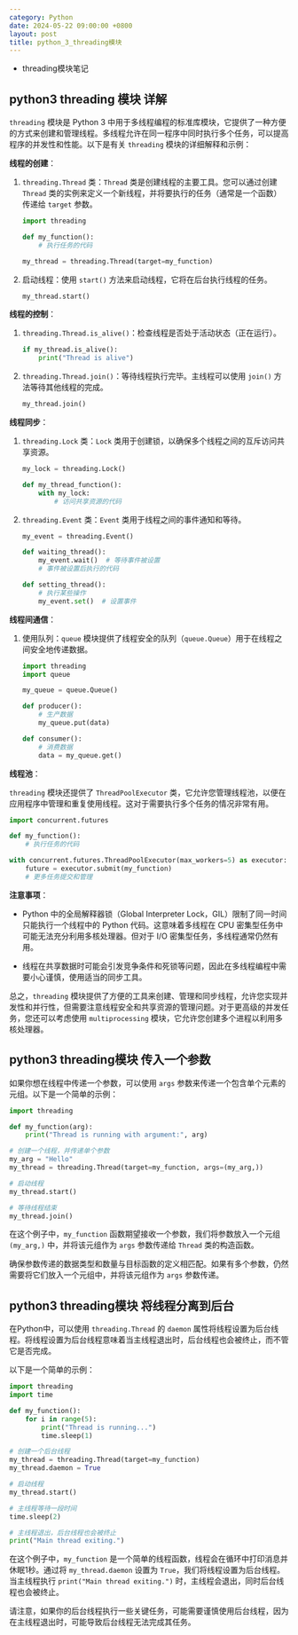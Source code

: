 ```yaml
---
category: Python
date: 2024-05-22 09:00:00 +0800
layout: post
title: python_3_threading模块
---
```


+ threading模块笔记

## python3 threading 模块 详解

`threading` 模块是 Python 3 中用于多线程编程的标准库模块，它提供了一种方便的方式来创建和管理线程。多线程允许在同一程序中同时执行多个任务，可以提高程序的并发性和性能。以下是有关 `threading` 模块的详细解释和示例：

**线程的创建**：

1. `threading.Thread` 类：`Thread` 类是创建线程的主要工具。您可以通过创建 `Thread` 类的实例来定义一个新线程，并将要执行的任务（通常是一个函数）传递给 `target` 参数。

   ```python
   import threading

   def my_function():
       # 执行任务的代码

   my_thread = threading.Thread(target=my_function)
   ```

2. 启动线程：使用 `start()` 方法来启动线程，它将在后台执行线程的任务。

   ```python
   my_thread.start()
   ```

**线程的控制**：

1. `threading.Thread.is_alive()`：检查线程是否处于活动状态（正在运行）。

   ```python
   if my_thread.is_alive():
       print("Thread is alive")
   ```

2. `threading.Thread.join()`：等待线程执行完毕。主线程可以使用 `join()` 方法等待其他线程的完成。

   ```python
   my_thread.join()
   ```

**线程同步**：

1. `threading.Lock` 类：`Lock` 类用于创建锁，以确保多个线程之间的互斥访问共享资源。

   ```python
   my_lock = threading.Lock()

   def my_thread_function():
       with my_lock:
           # 访问共享资源的代码
   ```

2. `threading.Event` 类：`Event` 类用于线程之间的事件通知和等待。

   ```python
   my_event = threading.Event()

   def waiting_thread():
       my_event.wait()  # 等待事件被设置
       # 事件被设置后执行的代码

   def setting_thread():
       # 执行某些操作
       my_event.set()  # 设置事件
   ```

**线程间通信**：

1. 使用队列：`queue` 模块提供了线程安全的队列（`queue.Queue`）用于在线程之间安全地传递数据。

   ```python
   import threading
   import queue

   my_queue = queue.Queue()

   def producer():
       # 生产数据
       my_queue.put(data)

   def consumer():
       # 消费数据
       data = my_queue.get()
   ```

**线程池**：

`threading` 模块还提供了 `ThreadPoolExecutor` 类，它允许您管理线程池，以便在应用程序中管理和重复使用线程。这对于需要执行多个任务的情况非常有用。

```python
import concurrent.futures

def my_function():
    # 执行任务的代码

with concurrent.futures.ThreadPoolExecutor(max_workers=5) as executor:
    future = executor.submit(my_function)
    # 更多任务提交和管理
```

**注意事项**：

- Python 中的全局解释器锁（Global Interpreter Lock，GIL）限制了同一时间只能执行一个线程中的 Python 代码。这意味着多线程在 CPU 密集型任务中可能无法充分利用多核处理器。但对于 I/O 密集型任务，多线程通常仍然有用。

- 线程在共享数据时可能会引发竞争条件和死锁等问题，因此在多线程编程中需要小心谨慎，使用适当的同步工具。

总之，`threading` 模块提供了方便的工具来创建、管理和同步线程，允许您实现并发性和并行性，但需要注意线程安全和共享资源的管理问题。对于更高级的并发任务，您还可以考虑使用 `multiprocessing` 模块，它允许您创建多个进程以利用多核处理器。

## python3 threading模块 传入一个参数

如果你想在线程中传递一个参数，可以使用 `args` 参数来传递一个包含单个元素的元组。以下是一个简单的示例：

```python
import threading

def my_function(arg):
    print("Thread is running with argument:", arg)

# 创建一个线程，并传递单个参数
my_arg = "Hello"
my_thread = threading.Thread(target=my_function, args=(my_arg,))

# 启动线程
my_thread.start()

# 等待线程结束
my_thread.join()
```

在这个例子中，`my_function` 函数期望接收一个参数，我们将参数放入一个元组 `(my_arg,)` 中，并将该元组作为 `args` 参数传递给 `Thread` 类的构造函数。

确保参数传递的数据类型和数量与目标函数的定义相匹配。如果有多个参数，仍然需要将它们放入一个元组中，并将该元组作为 `args` 参数传递。

## python3 threading模块 将线程分离到后台

在Python中，可以使用 `threading.Thread` 的 `daemon` 属性将线程设置为后台线程。将线程设置为后台线程意味着当主线程退出时，后台线程也会被终止，而不管它是否完成。

以下是一个简单的示例：

```python
import threading
import time

def my_function():
    for i in range(5):
        print("Thread is running...")
        time.sleep(1)

# 创建一个后台线程
my_thread = threading.Thread(target=my_function)
my_thread.daemon = True

# 启动线程
my_thread.start()

# 主线程等待一段时间
time.sleep(2)

# 主线程退出，后台线程也会被终止
print("Main thread exiting.")
```

在这个例子中，`my_function` 是一个简单的线程函数，线程会在循环中打印消息并休眠1秒。通过将 `my_thread.daemon` 设置为 `True`，我们将线程设置为后台线程。当主线程执行 `print("Main thread exiting.")` 时，主线程会退出，同时后台线程也会被终止。

请注意，如果你的后台线程执行一些关键任务，可能需要谨慎使用后台线程，因为在主线程退出时，可能导致后台线程无法完成其任务。
